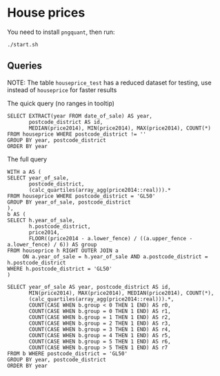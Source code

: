 # House prices

You need to install `pngquant`, then run:
```
./start.sh
```

## Queries

NOTE: The table `houseprice_test` has a reduced dataset for testing, use instead of `houseprice` for
faster results

The quick query (no ranges in tooltip)
```
SELECT EXTRACT(year FROM date_of_sale) AS year,
       postcode_district AS id,
       MEDIAN(price2014), MIN(price2014), MAX(price2014), COUNT(*)
FROM houseprice WHERE postcode_district != ''
GROUP BY year, postcode_district
ORDER BY year
```

The full query
```
WITH a AS (
SELECT year_of_sale,
       postcode_district,
       (calc_quartiles(array_agg(price2014::real))).*
FROM houseprice WHERE postcode_district = 'GL50'
GROUP BY year_of_sale, postcode_district
),
b AS (
SELECT h.year_of_sale,
       h.postcode_district,
       price2014,
       FLOOR((price2014 - a.lower_fence) / ((a.upper_fence - a.lower_fence) / 6)) AS group
FROM houseprice h RIGHT OUTER JOIN a
     ON a.year_of_sale = h.year_of_sale AND a.postcode_district = h.postcode_district
WHERE h.postcode_district = 'GL50'
)

SELECT year_of_sale AS year, postcode_district AS id,
       MIN(price2014), MAX(price2014), MEDIAN(price2014), COUNT(*),
       (calc_quartiles(array_agg(price2014::real))).*,
       COUNT(CASE WHEN b.group < 0 THEN 1 END) AS r0,
       COUNT(CASE WHEN b.group = 0 THEN 1 END) AS r1,
       COUNT(CASE WHEN b.group = 1 THEN 1 END) AS r2,
       COUNT(CASE WHEN b.group = 2 THEN 1 END) AS r3,
       COUNT(CASE WHEN b.group = 3 THEN 1 END) AS r4,
       COUNT(CASE WHEN b.group = 4 THEN 1 END) AS r5,
       COUNT(CASE WHEN b.group = 5 THEN 1 END) AS r6,
       COUNT(CASE WHEN b.group > 5 THEN 1 END) AS r7
FROM b WHERE postcode_district = 'GL50'
GROUP BY year, postcode_district
ORDER BY year
```
